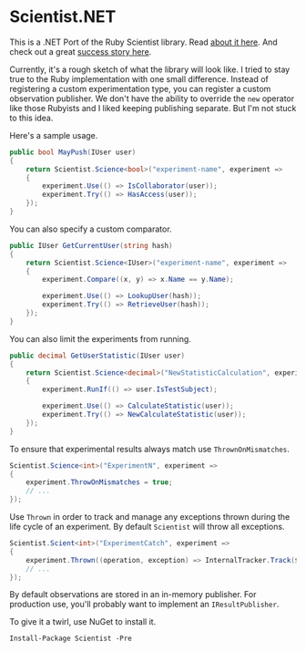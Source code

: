 # Scientist.NET

This is a .NET Port of the Ruby Scientist library. Read [about it here](http://githubengineering.com/scientist/). And check out a great [success story here](http://githubengineering.com/move-fast/).

Currently, it's a rough sketch of what the library will look like. I tried to stay true to the Ruby implementation with one small difference. Instead of registering a custom experimentation type, you can register a custom observation publisher. We don't have the ability to override the `new` operator like those Rubyists and I liked keeping publishing separate. But I'm not stuck to this idea.

Here's a sample usage.


```csharp
public bool MayPush(IUser user)
{
    return Scientist.Science<bool>("experiment-name", experiment =>
    {
        experiment.Use(() => IsCollaborator(user));
        experiment.Try(() => HasAccess(user));
    });
}
```

You can also specify a custom comparator.

```csharp
public IUser GetCurrentUser(string hash)
{
    return Scientist.Science<IUser>("experiment-name", experiment =>
    {
        experiment.Compare((x, y) => x.Name == y.Name);

        experiment.Use(() => LookupUser(hash));
        experiment.Try(() => RetrieveUser(hash));
    });
}
```

You can also limit the experiments from running.

```csharp
public decimal GetUserStatistic(IUser user)
{
    return Scientist.Science<decimal>("NewStatisticCalculation", experiment =>
    {
        experiment.RunIf(() => user.IsTestSubject);

        experiment.Use(() => CalculateStatistic(user));
        experiment.Try(() => NewCalculateStatistic(user));
    });
}
```

To ensure that experimental results always match use `ThrownOnMismatches`.

```csharp
Scientist.Science<int>("ExperimentN", experiment => 
{
    experiment.ThrowOnMismatches = true;
    // ...
});
```

Use `Thrown` in order to track and manage any exceptions thrown during the life cycle of an experiment.  By default `Scientist` will throw all exceptions.

```csharp
Scientist.Scient<int>("ExperimentCatch", experiment =>
{
    experiment.Thrown((operation, exception) => InternalTracker.Track($"Science failure in ExperimentCatch: {operation}.", exception))
    // ...
});
```

By default observations are stored in an in-memory publisher. For production use, you'll
probably want to implement an `IResultPublisher`.

To give it a twirl, use NuGet to install it.

`Install-Package Scientist -Pre`